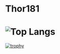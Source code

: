 # Thor181
![Top Langs](https://github-readme-stats.vercel.app/api/top-langs/?username=thor181&layout=compact)
=======
[![trophy](https://github-profile-trophy.vercel.app/?username=thor181&theme=onedark&row=2&column=3)](https://github.com/ryo-ma/github-profile-trophy)

